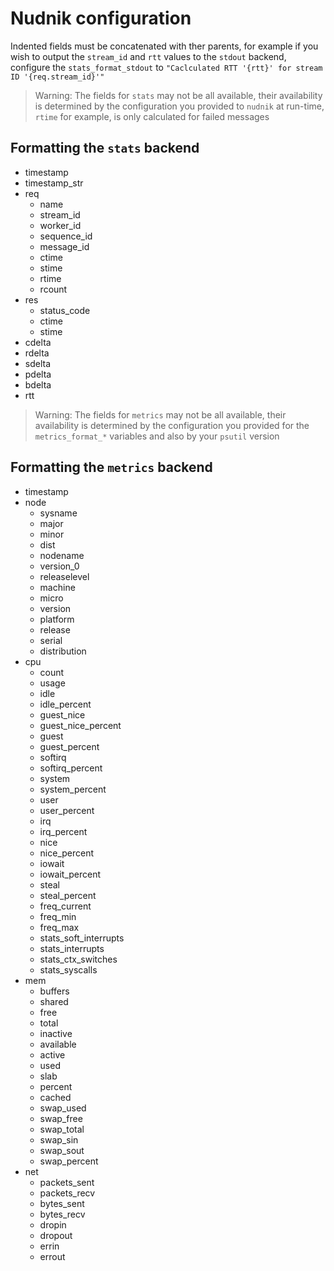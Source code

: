 Nudnik configuration
====================

Indented fields must be concatenated with ther parents,
for example if you wish to output the `stream_id` and `rtt` values to the `stdout` backend, 
configure the `stats_format_stdout` to `"Caclculated RTT '{rtt}' for stream ID '{req.stream_id}'"`

> Warning:
> The fields for `stats` may not be all available,
> their availability is determined by the configuration you provided to `nudnik` at run-time,
> `rtime` for example, is only calculated for failed messages

Formatting the `stats` backend
--------------------------------
* timestamp
* timestamp_str
* req
  * name
  * stream_id
  * worker_id
  * sequence_id
  * message_id
  * ctime
  * stime
  * rtime
  * rcount
* res
  * status_code
  * ctime
  * stime
* cdelta
* rdelta
* sdelta
* pdelta
* bdelta
* rtt

> Warning:
> The fields for `metrics` may not be all available,
> their availability is determined by the configuration you provided for the `metrics_format_*` variables
> and also by your `psutil` version

Formatting the `metrics` backend
--------------------------------
* timestamp
* node
  * sysname
  * major
  * minor
  * dist
  * nodename
  * version_0
  * releaselevel
  * machine
  * micro
  * version
  * platform
  * release
  * serial
  * distribution
* cpu
  * count
  * usage
  * idle
  * idle_percent
  * guest_nice
  * guest_nice_percent
  * guest
  * guest_percent
  * softirq
  * softirq_percent
  * system
  * system_percent
  * user
  * user_percent
  * irq
  * irq_percent
  * nice
  * nice_percent
  * iowait
  * iowait_percent
  * steal
  * steal_percent
  * freq_current
  * freq_min
  * freq_max
  * stats_soft_interrupts
  * stats_interrupts
  * stats_ctx_switches
  * stats_syscalls
* mem
  * buffers
  * shared
  * free
  * total
  * inactive
  * available
  * active
  * used
  * slab
  * percent
  * cached
  * swap_used
  * swap_free
  * swap_total
  * swap_sin
  * swap_sout
  * swap_percent
* net
  * packets_sent
  * packets_recv
  * bytes_sent
  * bytes_recv
  * dropin
  * dropout
  * errin
  * errout

